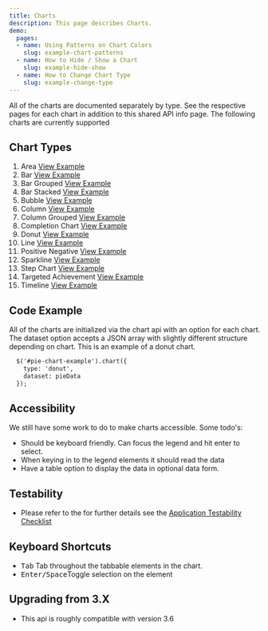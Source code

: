 ```yaml
---
title: Charts
description: This page describes Charts.
demo:
  pages:
  - name: Using Patterns on Chart Colors
    slug: example-chart-patterns
  - name: How to Hide / Show a Chart
    slug: example-hide-show
  - name: How to Change Chart Type
    slug: example-change-type
---
```


All of the charts are documented separately by type. See the respective pages for each chart in addition to this shared API info page. The following charts are currently supported

## Chart Types

1. Area [View Example]( ../area)
1. Bar [View Example]( ../bar)
1. Bar Grouped [View Example]( ../bar-grouped)
1. Bar Stacked [View Example]( ../bar-stacked)
1. Bubble [View Example]( ../bubble)
1. Column [View Example]( ../column)
1. Column Grouped [View Example]( ../column-grouped)
1. Completion Chart [View Example]( ../completion-chart)
1. Donut [View Example]( ../donut)
1. Line [View Example]( ../line)
1. Positive Negative [View Example]( ../positive-negative)
1. Sparkline [View Example]( ../sparkline)
1. Step Chart [View Example]( ../step-chart)
1. Targeted Achievement [View Example]( ../targeted-achievement)
1. Timeline [View Example]( ../timeline)

## Code Example

All of the charts are initialized via the chart api with an option for each chart. The dataset option accepts a JSON array with slightly different structure depending on chart. This is an example of a donut chart.

```html
  $('#pie-chart-example').chart({
    type: 'donut',
    dataset: pieData
  });
```

## Accessibility

We still have some work to do to make charts accessible. Some todo's:

- Should be keyboard friendly. Can focus the legend and hit enter to select.
- When keying in to the legend elements it should read the data
- Have a table option to display the data in optional data form.

## Testability

- Please refer to the for further details see the [Application Testability Checklist](https://design.infor.com/resources/application-testability-checklist)

## Keyboard Shortcuts

- <kbd>Tab</kbd> Tab throughout the tabbable elements in the chart.
- <kbd>Enter/Space</kbd>Toggle selection on the element

## Upgrading from 3.X

- This api is roughly compatible with version 3.6
